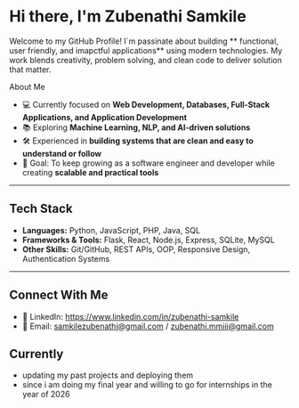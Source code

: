 # Hi there, I'm Zubenathi Samkile

Welcome to my GitHub Profile!
I`m passinate about building ** functional, user friendly, and imapctful applications** using modern technologies. My work blends creativity, problem solving, and clean code to deliver solution that matter.

 About Me
- 💻 Currently focused on **Web Development, Databases, Full-Stack Applications, and Application Development**  
- 📚 Exploring **Machine Learning, NLP, and AI-driven solutions**  
- 🛠️ Experienced in **building systems that are clean and easy to understand or follow**  
- 🎯 Goal: To keep growing as a software engineer and developer while creating **scalable and practical tools** 

---
## Tech Stack
- **Languages:** Python, JavaScript, PHP, Java, SQL  
- **Frameworks & Tools:** Flask, React, Node.js, Express, SQLite, MySQL  
- **Other Skills:** Git/GitHub, REST APIs, OOP, Responsive Design, Authentication Systems  
---

## Connect With Me  
- 💼 LinkedIn: https://www.linkedin.com/in/zubenathi-samkile    
- 📧 Email: samkilezubenathi@gmail.com / zubenathi.mmiii@gmail.com

## Currently 
- updating my past projects and deploying them
- since i am doing my final year and willing to go for internships in the year of 2026
  
